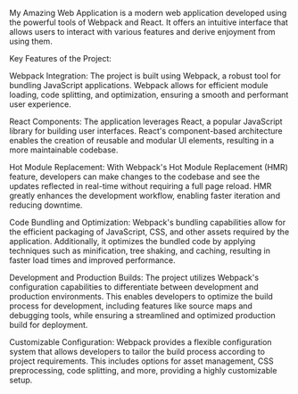 My Amazing Web Application is a modern web application developed using the powerful tools of Webpack and React. It offers an intuitive interface that allows users to interact with various features and derive enjoyment from using them.

Key Features of the Project:

Webpack Integration: The project is built using Webpack, a robust tool for bundling JavaScript applications. Webpack allows for efficient module loading, code splitting, and optimization, ensuring a smooth and performant user experience.

React Components: The application leverages React, a popular JavaScript library for building user interfaces. React's component-based architecture enables the creation of reusable and modular UI elements, resulting in a more maintainable codebase.

Hot Module Replacement: With Webpack's Hot Module Replacement (HMR) feature, developers can make changes to the codebase and see the updates reflected in real-time without requiring a full page reload. HMR greatly enhances the development workflow, enabling faster iteration and reducing downtime.

Code Bundling and Optimization: Webpack's bundling capabilities allow for the efficient packaging of JavaScript, CSS, and other assets required by the application. Additionally, it optimizes the bundled code by applying techniques such as minification, tree shaking, and caching, resulting in faster load times and improved performance.

Development and Production Builds: The project utilizes Webpack's configuration capabilities to differentiate between development and production environments. This enables developers to optimize the build process for development, including features like source maps and debugging tools, while ensuring a streamlined and optimized production build for deployment.

Customizable Configuration: Webpack provides a flexible configuration system that allows developers to tailor the build process according to project requirements. This includes options for asset management, CSS preprocessing, code splitting, and more, providing a highly customizable setup.
